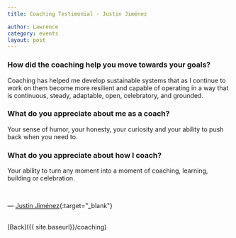 ```yaml
---
title: Coaching Testimonial - Justin Jiménez

author: Lawrence
category: events
layout: post
---
```



### How did the coaching help you move towards your goals?

Coaching has helped me develop sustainable systems that as I continue to work on them become more resilient and capable of operating in a way that is continuous, steady, adaptable, open, celebratory, and grounded.

### What do you appreciate about me as a coach?

Your sense of humor, your honesty, your curiosity and your ability to push back when you need to.

### What do you appreciate about how I coach?

Your ability to turn any moment into a moment of coaching, learning, building or celebration.


<br>

— [Justin Jiménez](https://www.instagram.com/saviofromboston?igsh=MTBqc3NjdHMwOHZjOA==){:target="_blank"}

<br>
[Back]({{ site.baseurl}}/coaching)